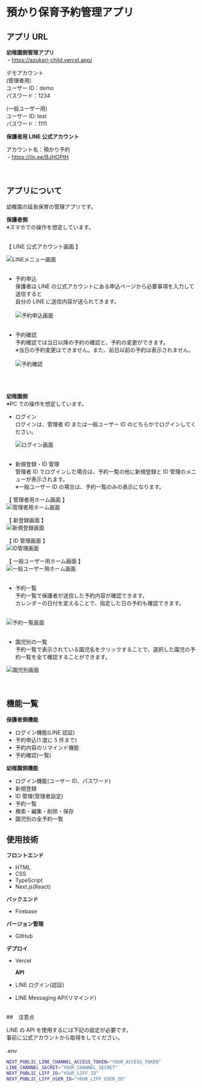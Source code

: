 # 預かり保育予約管理アプリ

## アプリ URL

**幼稚園側管理アプリ**  
・https://azukari-child.vercel.app/

デモアカウント  
(管理者用)  
ユーザー ID：demo  
パスワード：1234

(一般ユーザー用)  
ユーザー ID: test  
パスワード：1111
<br>

**保護者用 LINE 公式アカウント**

アカウント名：預かり予約  
・https://lin.ee/BJHOPtH  
<br>
<br>

## アプリについて

幼稚園の延長保育の管理アプリです。

**保護者側**  
※スマホでの操作を想定しています。
<br>
<br>

【 LINE 公式アカウント画面 】

![LINEメニュー画面](https://github.com/user-attachments/assets/1844d9c2-7183-4b0c-bd76-8e26e5a7b0b5)
<br>
<br>

- 予約申込  
   保護者は LINE の公式アカウントにある申込ページから必要事項を入力して送信すると  
   自分の LINE に送信内容が送られてきます。
  <br>
  <br>
  ![予約申込画面](https://github.com/user-attachments/assets/66aa5344-76ec-46f9-ba7e-4cf31941f5c3)
  <br>
  <br>

- 予約確認  
   予約確認では当日以降の予約の確認と、予約の変更ができます。  
   ※当日の予約変更はできません。また、前日以前の予約は表示されません。
  <br>
  <br>
  ![予約確認](https://github.com/user-attachments/assets/eb67a3d3-9481-4b29-86dc-8b53d96ad17c)  
  <br>
  <br>
  <br>

**幼稚園側**  
※PC での操作を想定しています。

- ログイン  
   ログインは、管理者 ID または一般ユーザー ID のどちらかでログインしてください。
  <br>

  ![ログイン画面](https://github.com/user-attachments/assets/eb3c3472-1c64-4d18-92a4-16a58031a460)
  <br>
  <br>

- 新規登録・ID 管理  
   管理者 ID でログインした場合は、予約一覧の他に新規登録と ID 管理のメニューが表示されます。  
   ※一般ユーザー ID の場合は、予約一覧のみの表示になります。
  <br>

【 管理者用ホーム画面 】  
![管理者用ホーム画面](https://github.com/user-attachments/assets/f8433360-9afe-48e3-b6fe-034fb1566b06)
<br>

【 新登録画面 】  
![新規登録画面](https://github.com/user-attachments/assets/8a2f851f-b352-4124-b128-c05089d4cacd)
<br>

【 ID 管理画面 】  
![ID管理画面](https://github.com/user-attachments/assets/d8dc7bb4-24c6-4b91-838f-f86de6507eab)
<br>

【 一般ユーザー用ホーム画面 】  
![一般ユーザー用ホーム画面](https://github.com/user-attachments/assets/570dba0b-2219-4954-b68d-6512d8748c34)
<br>
<br>

- 予約一覧  
   予約一覧で保護者が送信した予約内容が確認できます。  
   カレンダーの日付を変えることで、指定した日の予約も確認できます。  
  <br>

![予約一覧画面](https://github.com/user-attachments/assets/248ca74a-76ba-45c6-854c-9be22111bfec)
<br>
<br>

- 園児別の一覧  
   予約一覧で表示されている園児名をクリックすることで、選択した園児の予約一覧を全て確認することができます。
  <br>

![園児別画面](https://github.com/user-attachments/assets/589f9d26-b273-4eaf-a67c-b1586683b17b)
<br>  
<br>

## 機能一覧

**保護者側機能**

- ログイン機能(LINE 認証)
- 予約申込(1 度に 5 件まで)
- 予約内容のリマインド機能
- 予約確認(一覧)

**幼稚園側機能**

- ログイン機能(ユーザー ID、パスワード)
- 新規登録
- ID 管理(管理者設定)
- 予約一覧
- 検索・編集・削除・保存
- 園児別の全予約一覧

## 使用技術

**フロントエンド**

- HTML
- CSS
- TypeScript
- Next.js(React)

**バックエンド**

- Firebase

**バージョン管理**

- GitHub

**デプロイ**

- Vercel

  **API**

- LINE ログイン(認証)
- LINE Messaging API(リマインド)
  <br>
  <br>

##　注意点

LINE の API を使用するには下記の設定が必要です。  
事前に公式アカウントから取得をしてください。  
<br>
.env

```bash
NEXT_PUBLIC_LINE_CHANNEL_ACCESS_TOKEN="YOUR_ACCESS_TOKEN"
LINE_CHANNEL_SECRET="YOUR_CHANNEL_SECRET"
NEXT_PUBLIC_LIFF_ID="YOUR_LIFF_ID"
NEXT_PUBLIC_LIFF_USER_ID="YOUR_LIFF_USER_ID"
```
